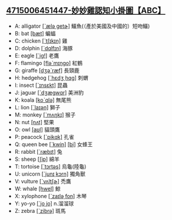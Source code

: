 ## [4715006451447-妙妙雞認知小掛圖【ABC】](https://www.books.com.tw/products/0010748624)

- A: alligator [[ˋælə͵getɚ]](https://tw.dictionary.search.yahoo.com/search?p=alligator) 鱷魚(（產於美國及中國的）短吻鱷)
- B: bat [[bæt]](https://tw.dictionary.search.yahoo.com/search?p=bat) 蝙蝠
- C: chicken [[ˋtʃɪkɪn]](https://tw.dictionary.search.yahoo.com/search?p=chicken) 雞
- D: dolphin [[ˋdɑlfɪn]](https://tw.dictionary.search.yahoo.com/search?p=dolphin) 海豚
- E: eagle [[ˋig!]](https://tw.dictionary.search.yahoo.com/search?p=eagle) 老鷹
- F: flamingo [[fləˋmɪŋgo]](https://tw.dictionary.search.yahoo.com/search?p=flamingo) 紅鶴
- G: giraffe [[dʒəˋræf]](https://tw.dictionary.search.yahoo.com/search?p=giraffe) 長頸鹿
- H: hedgehog [[ˋhɛdʒ͵hɑg]](https://tw.dictionary.search.yahoo.com/search?p=hedgehog) 刺蝟
- I: insect [[ˋɪnsɛkt]](https://tw.dictionary.search.yahoo.com/search?p=insect) 昆蟲
- J: jaguar [[ˋdʒægwɑr]](https://tw.dictionary.search.yahoo.com/search?p=jaguar) 美洲豹
- K: koala [[koˋɑlə]](https://tw.dictionary.search.yahoo.com/search?p=koala) 無尾熊
- L: lion [[ˋlaɪən]](https://tw.dictionary.search.yahoo.com/search?p=lion) 獅子
- M: monkey [[ˋmʌŋkɪ]](https://tw.dictionary.search.yahoo.com/search?p=monkey) 猴子
- N: nut [[nʌt]](https://tw.dictionary.search.yahoo.com/search?p=nut) 堅果
- O: owl [[aʊl]](https://tw.dictionary.search.yahoo.com/search?p=owl) 貓頭鷹
- P: peacock [[ˋpikɑk]](https://tw.dictionary.search.yahoo.com/search?p=peacock) 孔雀
- Q: queen bee [[ˋkwin]](https://tw.dictionary.search.yahoo.com/search?p=queen) [[bi]](https://tw.dictionary.search.yahoo.com/search?p=bee) 女蜂王
- R: rabbit [[ˋræbɪt]](https://tw.dictionary.search.yahoo.com/search?p=rabbit) 兔
- S: sheep [[ʃip]](https://tw.dictionary.search.yahoo.com/search?p=sheep) 綿羊
- T: tortoise [[ˋtɔrtəs]](https://tw.dictionary.search.yahoo.com/search?p=tortoise) 烏龜(陸龜)
- U: unicorn [[ˋjunɪ͵kɔrn]](https://tw.dictionary.search.yahoo.com/search?p=unicorn) 獨角獸
- V: vulture [[ˋvʌltʃɚ]](https://tw.dictionary.search.yahoo.com/search?p=vulture) 禿鷹
- W: whale [[hwel]](https://tw.dictionary.search.yahoo.com/search?p=whale) 鯨
- X: xylophone [[ˋzaɪlə͵fon]](https://tw.dictionary.search.yahoo.com/search?p=xylophone) 木琴
- Y: yo-yo [[ˋjo͵jo]](https://tw.dictionary.search.yahoo.com/search?p=yo-yo) n.溜溜球
- Z: zebra [[ˋzibrə]](https://tw.dictionary.search.yahoo.com/search?p=zebra) 斑馬
